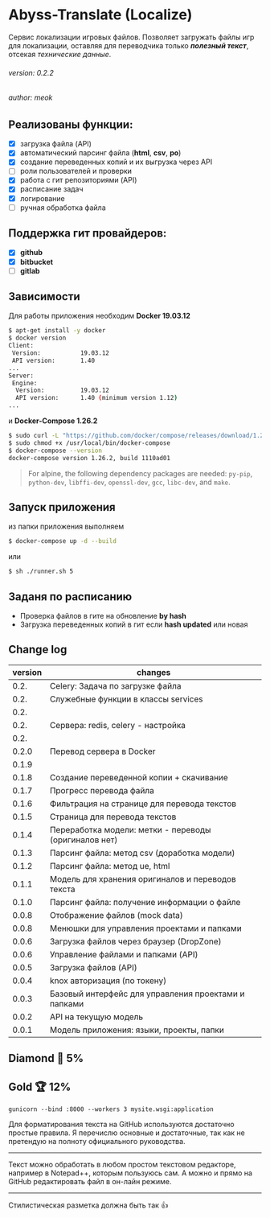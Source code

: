 # Abyss-Translate (Localize)

Сервис локализации игровых файлов. Позволяет загружать
файлы игр для локализации, оставляя для переводчика только
**_полезный текст_**, отсекая _технические данные_.

###### version: 0.2.2

###### author: meok

## Реализованы функции:

- [x] загрузка файла (API)
- [x] автоматический парсинг файла (**html**, **csv**, **po**)
- [x] создание переведенных копий и их выгрузка через API
- [ ] роли пользователей и проверки
- [x] работа с гит репозиториями (API)
- [x] расписание задач
- [x] логирование
- [ ] ручная обработка файла

## Поддержка гит провайдеров:

- [x] **github**
- [x] **bitbucket**
- [ ] **gitlab**

## Зависимости

Для работы приложения необходим **Docker 19.03.12**

```sh
$ apt-get install -y docker
$ docker version
Client:
 Version:           19.03.12
 API version:       1.40
...
Server:
 Engine:
  Version:          19.03.12
  API version:      1.40 (minimum version 1.12)
...
```

и **Docker-Compose 1.26.2**

```sh
$ sudo curl -L "https://github.com/docker/compose/releases/download/1.26.2/docker-compose-$(uname -s)-$(uname -m)" -o /usr/local/bin/docker-compose
$ sudo chmod +x /usr/local/bin/docker-compose
$ docker-compose --version
docker-compose version 1.26.2, build 1110ad01
```

> For alpine, the following dependency packages are needed:
> `py-pip`, `python-dev`, `libffi-dev`, `openssl-dev`, `gcc`, `libc-dev`, and `make`.

## Запуск приложения

из папки приложения выполняем

```sh
$ docker-compose up -d --build
```

или

```sh
$ sh ./runner.sh 5
```

## Заданя по расписанию

- Проверка файлов в гите на обновление **by hash**
- Загрузка переведенных копий в гит если **hash updated** или новая

## Change log

| version | changes                                               |
| ------- | ----------------------------------------------------- |
| 0.2.    | Celery: Задача по загрузке файла                      |
| 0.2.    | Служебные функции в классы services                   |
| 0.2.    |                                                       |
| 0.2.    | Сервера: redis, celery - настройка                    |
| 0.2.    |                                                       |
| 0.2.0   | Перевод сервера в Docker                              |
| 0.1.9   |                                                       |
| 0.1.8   | Создание переведенной копии + скачивание              |
| 0.1.7   | Прогресс перевода файла                               |
| 0.1.6   | Фильтрация на странице для перевода текстов           |
| 0.1.5   | Страница для перевода текстов                         |
| 0.1.4   | Переработка модели: метки - переводы (оригиналов нет) |
| 0.1.3   | Парсинг файла: метод csv (доработка модели)           |
| 0.1.2   | Парсинг файла: метод ue, html                         |
| 0.1.1   | Модель для хранения оригиналов и переводов текста     |
| 0.1.0   | Парсинг файла: получение информации о файле           |
| 0.0.8   | Отображение файлов (mock data)                        |
| 0.0.8   | Менюшки для управления проектами и папками            |
| 0.0.6   | Загрузка файлов через браузер (DropZone)              |
| 0.0.6   | Управление файлами и папками (API)                    |
| 0.0.5   | Загрузка файлов (API)                                 |
| 0.0.4   | knox авторизация (по токену)                          |
| 0.0.3   | Базовый интерфейс для управления проектами и папками  |
| 0.0.2   | API на текущую модель                                 |
| 0.0.1   | Модель приложения: языки, проекты, папки              |

## Diamond 💎 5%

## Gold 🏆 12%

`gunicorn --bind :8000 --workers 3 mysite.wsgi:application`

Для форматирования текста на GitHub используются достаточно простые правила. Я перечислю основные и достаточные, так как не претендую на полноту официального руководства.

---

Текст можно обработать в любом простом текстовом редакторе, например в Notepad++, которым пользуюсь сам. А можно и прямо на GitHub редактировать файл в он-лайн режиме.

---

Стилистическая разметка должна быть так :+1:
